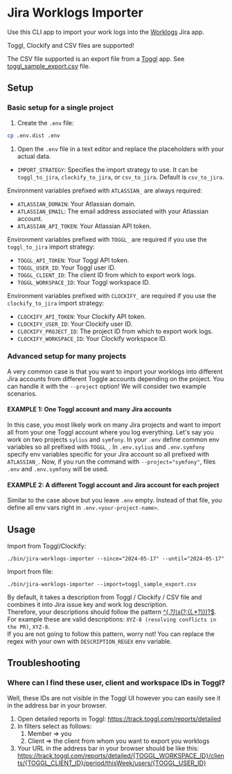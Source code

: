 # Jira Worklogs Importer

Use this CLI app to import your work logs into the [Worklogs](https://marketplace.atlassian.com/apps/1219004/worklogs-time-tracking-and-reports) Jira app.

Toggl, Clockify and CSV files are supported!

The CSV file supported is an export file from a [Toggl](https://toggl.com) app. See [toggl_sample_export.csv](toggl_sample_export.csv) file.

## Setup

### Basic setup for a single project

1. Create the `.env` file:
```bash
cp .env.dist .env
```

1. Open the `.env` file in a text editor and replace the placeholders with your actual data.

* `IMPORT_STRATEGY`: Specifies the import strategy to use. It can be `toggl_to_jira`, `clockify_to_jira`, or `csv_to_jira`. Default is `csv_to_jira`.

Environment variables prefixed with `ATLASSIAN_` are always required:
* `ATLASSIAN_DOMAIN`: Your Atlassian domain.
* `ATLASSIAN_EMAIL`: The email address associated with your Atlassian account.
* `ATLASSIAN_API_TOKEN`: Your Atlassian API token.

Environment variables prefixed with `TOGGL_` are required if you use the `toggl_to_jira` import strategy:
* `TOGGL_API_TOKEN`: Your Toggl API token.
* `TOGGL_USER_ID`: Your Toggl user ID.
* `TOGGL_CLIENT_ID`: The client ID from which to export work logs.
* `TOGGL_WORKSPACE_ID`: Your Toggl workspace ID.

Environment variables prefixed with `CLOCKIFY_` are required if you use the `clockify_to_jira` import strategy:
* `CLOCKIFY_API_TOKEN`: Your Clockify API token.
* `CLOCKIFY_USER_ID`: Your Clockify user ID.
* `CLOCKIFY_PROJECT_ID`: The project ID from which to export work logs.
* `CLOCKIFY_WORKSPACE_ID`: Your Clockify workspace ID.

### Advanced setup for many projects

A very common case is that you want to import your worklogs into different Jira accounts from different Toggle accounts
depending on the project. You can handle it with the `--project` option! We will consider two example scenarios.

#### EXAMPLE 1: One Toggl account and many Jira accounts

In this case, you most likely work on many Jira projects and want to import all from your one Toggl account where you
log everything. Let's say you work on two projects `sylius` and `symfony`. In your `.env` define common env variables so
all prefixed with `TOGGL_`. In `.env.sylius` and `.env.symfony` specify env variables specific for your Jira account so
all prefixed with `ATLASSIAN_`. Now, if you run the command with `--project="symfony"`, files `.env` and `.env.symfony`
will be used.

#### EXAMPLE 2: A different Toggl account and Jira account for each project

Similar to the case above but you leave `.env` empty. Instead of that file, you define all env vars right in
`.env.<your-project-name>`.


## Usage

Import from Toggl/Clockify:
```
./bin/jira-worklogs-importer --since="2024-05-17" --until="2024-05-17"
```

Import from file:
```
./bin/jira-worklogs-importer --import=toggl_sample_export.csv
```

By default, it takes a description from Toggl / Clockify / CSV file and combines it into Jira issue key and work log
description.\
Therefore, your descriptions should follow the pattern [^(.*?)\s*(?:\((.*?)\))?$](https://regex101.com/r/YUvRCq/1). For example these are valid
descriptions: `XYZ-8 (resolving conflicts in the PR)`, `XYZ-8`.\
If you are not going to follow this pattern, worry not! You can replace the regex with your own with `DESCRIPTION_REGEX`
env variable.

## Troubleshooting

### Where can I find these user, client and workspace IDs in Toggl?

Well, these IDs are not visible in the Toggl UI however you can easily see it in the address bar in your browser.

1. Open detailed reports in Toggl: https://track.toggl.com/reports/detailed
2. In filters select as follows:
   1. Member => you
   2. Client => the client from whom you want to export you worklogs
3. Your URL in the address bar in your browser should be like this: https://track.toggl.com/reports/detailed/{TOGGL_WORKSPACE_ID}/clients/{TOGGL_CLIENT_ID}/period/thisWeek/users/{TOGGL_USER_ID}
